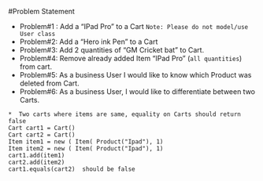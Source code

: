 #Problem Statement



- Problem#1 : Add a “IPad Pro” to a Cart
`Note: Please do not model/use User class`
- Problem#2: Add a “Hero ink Pen” to a Cart
- Problem#3: Add 2 quantities of “GM Cricket bat” to Cart.
- Problem#4: Remove already added Item “IPad Pro” (`all quantities`) from cart.
- Problem#5: As a business User I would like to know which Product was deleted from Cart.
- Problem#6: As a business User, I would like to differentiate between two Carts.
```
*  Two carts where items are same, equality on Carts should return false
Cart cart1 = Cart()
Cart cart2 = Cart()
Item item1 = new ( Item( Product("Ipad"), 1)
Item item2 = new ( Item( Product("Ipad"), 1)
cart1.add(item1)
cart2.add(item2)
cart1.equals(cart2)  should be false
```


